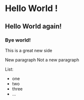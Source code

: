 # Hello World !

## Hello World again!

### Bye world!

This is a great new side

New paragraph
Not a new paragraph

List:
- one
- two
- three
- ...

